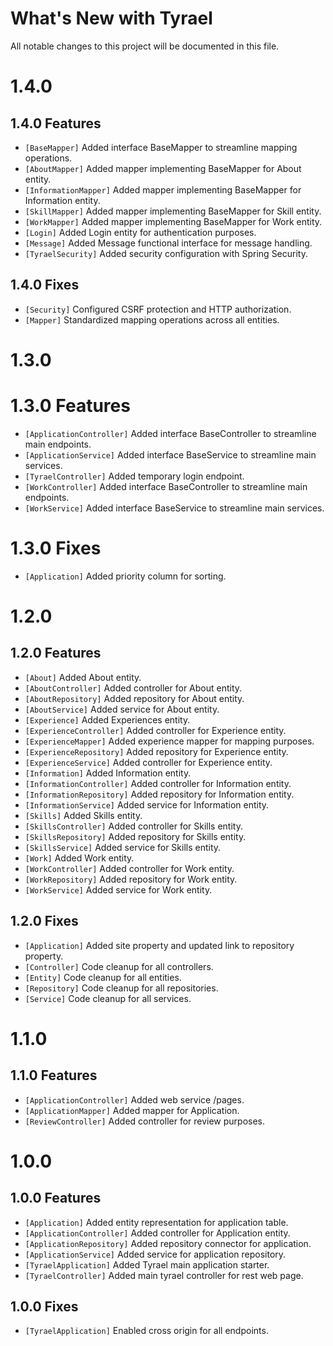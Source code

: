 # What's New with Tyrael

All notable changes to this project will be documented in this file.

# 1.4.0

## 1.4.0 Features

- `[BaseMapper]` Added interface BaseMapper to streamline mapping operations.
- `[AboutMapper]` Added mapper implementing BaseMapper for About entity.
- `[InformationMapper]` Added mapper implementing BaseMapper for Information entity.
- `[SkillMapper]` Added mapper implementing BaseMapper for Skill entity.
- `[WorkMapper]` Added mapper implementing BaseMapper for Work entity.
- `[Login]` Added Login entity for authentication purposes.
- `[Message]` Added Message functional interface for message handling.
- `[TyraelSecurity]` Added security configuration with Spring Security.

## 1.4.0 Fixes

- `[Security]` Configured CSRF protection and HTTP authorization.
- `[Mapper]` Standardized mapping operations across all entities.

# 1.3.0

# 1.3.0 Features

- `[ApplicationController]` Added interface BaseController to streamline main endpoints.
- `[ApplicationService]` Added interface BaseService to streamline main services.
- `[TyraelController]` Added temporary login endpoint.
- `[WorkController]` Added interface BaseController to streamline main endpoints.
- `[WorkService]` Added interface BaseService to streamline main services.

# 1.3.0 Fixes

- `[Application]` Added priority column for sorting.

# 1.2.0

## 1.2.0 Features

- `[About]` Added About entity.
- `[AboutController]` Added controller for About entity.
- `[AboutRepository]` Added repository for About entity.
- `[AboutService]` Added service for About entity.
- `[Experience]` Added Experiences entity.
- `[ExperienceController]` Added controller for Experience entity.
- `[ExperienceMapper]` Added experience mapper for mapping purposes.
- `[ExperienceRepository]` Added repository for Experience entity.
- `[ExperienceService]` Added controller for Experience entity.
- `[Information]` Added Information entity.
- `[InformationController]` Added controller for Information entity.
- `[InformationRepository]` Added repository for Information entity.
- `[InformationService]` Added service for Information entity.
- `[Skills]` Added Skills entity.
- `[SkillsController]` Added controller for Skills entity.
- `[SkillsRepository]` Added repository for Skills entity.
- `[SkillsService]` Added service for Skills entity.
- `[Work]` Added Work entity.
- `[WorkController]` Added controller for Work entity.
- `[WorkRepository]` Added repository for Work entity.
- `[WorkService]` Added service for Work entity.

## 1.2.0 Fixes

- `[Application]` Added site property and updated link to repository property.
- `[Controller]` Code cleanup for all controllers.
- `[Entity]` Code cleanup for all entities.
- `[Repository]` Code cleanup for all repositories.
- `[Service]` Code cleanup for all services.

# 1.1.0

## 1.1.0 Features

- `[ApplicationController]` Added web service /pages.
- `[ApplicationMapper]` Added mapper for Application.
- `[ReviewController]` Added controller for review purposes.

# 1.0.0

## 1.0.0 Features

- `[Application]` Added entity representation for application table.
- `[ApplicationController]` Added controller for Application entity.
- `[ApplicationRepository]` Added repository connector for application.
- `[ApplicationService]` Added service for application repository.
- `[TyraelApplication]` Added Tyrael main application starter.
- `[TyraelController]` Added main tyrael controller for rest web page.

## 1.0.0 Fixes

- `[TyraelApplication]` Enabled cross origin for all endpoints.
